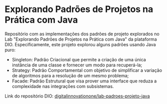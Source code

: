 # Explorando Padrões de Projetos na Prática com Java

Repositório com as implementações dos padrões de projeto explorados no Lab "Explorando Padrões de Projetos na Prática com Java" da plataforma DIO. Especificamente, este projeto explorou alguns padrões usando Java puro:
- Singleton: Padrão Criacional que permite a criação de uma única instância de uma classe e fornecer um modo para recuperá-la;
- Strategy: Padrão Comportamental com objetivo de simplificar a variação de algoritmos para a resolução de um mesmo problema;
- Facade: Padrão Estrutural que visa prover uma interface que reduza a complexidade nas integrações com subsistemas.

Link do repositório DIO: [digitalinnovationone/lab-padroes-projeto-java](https://github.com/digitalinnovationone/lab-padroes-projeto-java)
